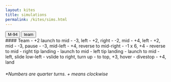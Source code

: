 ```yaml
---
layout: kites
title: simulations
permalink: /kites/sims.html 
---
```


<div class="button-bank left">
<input type="button" value="M-94" onclick="M94();" />  
<input type="button" value="team" onclick="team();" accesskey="l" />  
</div>

<div class="msg">
#### Team
- +2 launch to mid  
- -3, left  
- +2, right  
- -2, mid  
- +4, left  
- +2, mid  
- -3, pause  
- -3, mid-left  
- +4, reverse to mid-right  
- -1 x 6, +4  
- reverse to mid  
- right tip landing  
- launch to mid  
- left tip landing  
- launch to mid  
- left, slide low-left  
- vslide to right, turn up  
- to top, +3, hover  
- divestop  
- +4, land  

###### *Numbers are quarter turns. + means clockwise
</div>

